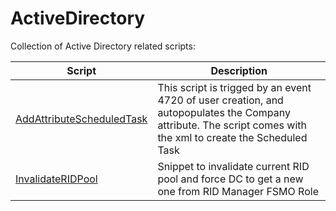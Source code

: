 # ActiveDirectory

Collection of Active Directory related scripts:

|Script|Description|
|----|----|
|<a href=https://github.com/juanorphanos/ActiveDirectory/tree/main/AddAttributeScheduledTask> AddAttributeScheduledTask </a>| This script is trigged by an event 4720 of user creation, and autopopulates the Company attribute. The script comes with the xml to create the Scheduled Task|
|<a href=https://github.com/juanorphanos/ActiveDirectory/tree/main/InvalidateRIDPool>InvalidateRIDPool </a>| Snippet to invalidate current RID pool and force DC to get a new one from RID Manager FSMO Role|
